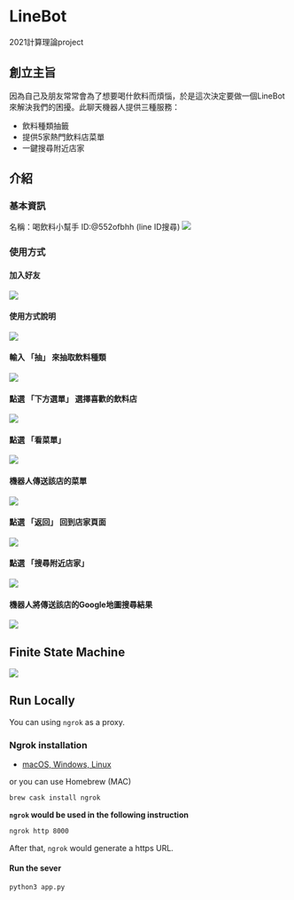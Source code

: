 # LineBot
2021計算理論project
## 創立主旨
因為自己及朋友常常會為了想要喝什飲料而煩惱，於是這次決定要做一個LineBot來解決我們的困擾。此聊天機器人提供三種服務：

* 飲料種類抽籤
* 提供5家熱門飲料店菜單
* 一鍵搜尋附近店家

## 介紹
### 基本資訊
名稱：喝飲料小幫手
ID:@552ofbhh (line ID搜尋)
![](https://i.imgur.com/A02oi6N.jpg)

### 使用方式
#### 加入好友
![](https://i.imgur.com/bFfF1if.png)
#### 使用方式說明
![](https://i.imgur.com/zFXc6fy.jpg)

#### 輸入 「抽」 來抽取飲料種類
![](https://i.imgur.com/KySckyR.jpg)

#### 點選 「下方選單」 選擇喜歡的飲料店
![](https://i.imgur.com/qN3rHvo.jpg)

#### 點選 「看菜單」
![](https://i.imgur.com/DWB7wcI.jpg)

#### 機器人傳送該店的菜單
![](https://i.imgur.com/SSc5AfW.jpg)

#### 點選 「返回」 回到店家頁面
![](https://i.imgur.com/hv1SbDl.jpg)

#### 點選 「搜尋附近店家」
![](https://i.imgur.com/kpq9DaF.jpg)

#### 機器人將傳送該店的Google地圖搜尋結果
![](https://i.imgur.com/gKDASL3.jpg)

## Finite State Machine
![](https://i.imgur.com/E31d0IF.jpg)

## Run Locally
You can using `ngrok` as a proxy.

### Ngrok installation
* [ macOS, Windows, Linux](https://ngrok.com/download)

or you can use Homebrew (MAC)
```sh
brew cask install ngrok
```

**`ngrok` would be used in the following instruction**

```sh
ngrok http 8000
```

After that, `ngrok` would generate a https URL.

#### Run the sever

```sh
python3 app.py
```
